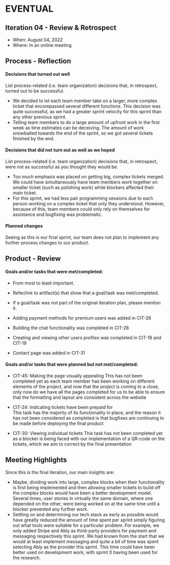 # EVENTUAL

## Iteration 04 - Review & Retrospect

 * When: August 04, 2022
 * Where: In an online meeting

## Process - Reflection

#### Decisions that turned out well

List process-related (i.e. team organization) decisions that, in retrospect, turned out to be successful.

 * We decided to let each team member take on a larger, more complex ticket that
 encompassed several different functions. This decision was quite successful, as
 we had a greater sprint velocity for this sprint than any other previous sprint.
 * Telling team members to do a large amount of upfront work in the first week as
 time estimates can be deceiving. The amount of work snowballed towards the end 
 of the sprint, so we got several tickets finished by the end. 

#### Decisions that did not turn out as well as we hoped

List process-related (i.e. team organization) decisions that, in retrospect, were not as successful as you thought they would be.

* Too much emphasis was placed on getting big, complex tickets merged. We could 
have simultaneously have team members work together on smaller ticket (such as 
polishing work) while blockers affected their main ticket.
* For this sprint, we had less pair programming sessions due to each person 
working on a complex ticket that only they understood. However, because of this,
team members could only rely on themselves for assistance and bugfixing was problematic.

#### Planned changes

Seeing as this is our final sprint, our team does not plan to implement any further process changes to our product.


## Product - Review

#### Goals and/or tasks that were met/completed:

 * From most to least important.
 * Refer/link to artifact(s) that show that a goal/task was met/completed.
 * If a goal/task was not part of the original iteration plan, please mention it.

* Adding payment methods for premium users was added in CIT-26
* Building the chat functionality was completed in CIT-28
* Creating and viewing other users profiles was completed in CIT-18 and CIT-19 
* Contact page was added in CIT-31

#### Goals and/or tasks that were planned but not met/completed:

 * CIT-45: Making the page visually appealing
This has not been completed yet as each team member has been working on different elements of the project, and now that the project is coming to a close, only now do we have all the pages completed for us to be able to ensure that the formatting and layout are consistent across the website

 * CIT-24: Indicating tickets have been prepaid for   
This task has the majority of its functionality in place, and the reason it has not been considered as completed is that bugfixes are continuing to be made before deploying the final product

 * CIT-30: Viewing individual tickets
This task has not been completed yet as a blocker is being faced with our implementation of a QR-code on the tickets, which we aim to correct by the final presentation

## Meeting Highlights

Since this is the final iteration, our main insights are:

* Maybe, dividing work into large, complex blocks when their functionality is
first being implemented and then allowing smaller tickets to build off the complex
blocks would have been a better development model. Several times, user stories
in virtually the same domain, where one depended on the other, were being worked
on at the same time until a blocker prevented any further work.
* Settling on and determining our tech stack as early as possible would have 
greatly reduced the amount of time spent per sprint simply figuring out what
tools were suitable for a particular problem. For example, we only added Stripe
and Ably as third-party providers for payment and messaging respectively this sprint.
We had known from the start that we would at least implement messaging and quite
a bit of time was spent selecting Ably as the provider this sprint. This time 
could have been better used on development work, with sprint 0 having been used
for the research.
